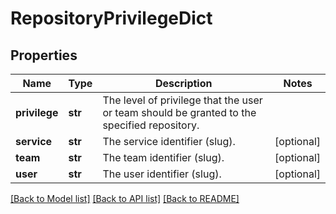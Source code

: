 # RepositoryPrivilegeDict

## Properties
Name | Type | Description | Notes
------------ | ------------- | ------------- | -------------
**privilege** | **str** | The level of privilege that the user or team should be granted to the specified repository. | 
**service** | **str** | The service identifier (slug). | [optional] 
**team** | **str** | The team identifier (slug). | [optional] 
**user** | **str** | The user identifier (slug). | [optional] 

[[Back to Model list]](../README.md#documentation-for-models) [[Back to API list]](../README.md#documentation-for-api-endpoints) [[Back to README]](../README.md)


